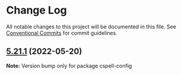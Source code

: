 # Change Log

All notable changes to this project will be documented in this file.
See [Conventional Commits](https://conventionalcommits.org) for commit guidelines.

## [5.21.1](https://github.com/streetsidesoftware/cspell/compare/v5.21.0...v5.21.1) (2022-05-20)

**Note:** Version bump only for package cspell-config
